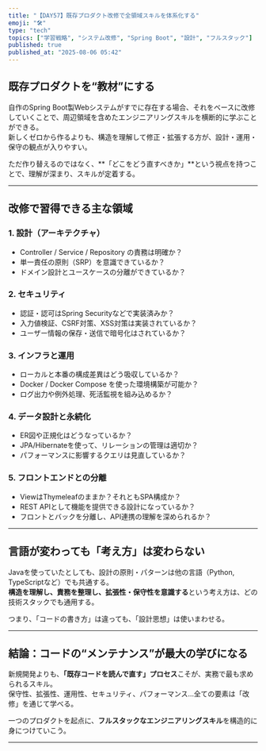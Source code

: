 ```yaml
---
title: "【DAY57】既存プロダクト改修で全領域スキルを体系化する"
emoji: "🛠️"
type: "tech"
topics: ["学習戦略", "システム改修", "Spring Boot", "設計", "フルスタック"]
published: true
published_at: "2025-08-06 05:42"
---
```


## 既存プロダクトを“教材”にする

自作のSpring Boot製Webシステムがすでに存在する場合、それをベースに改修していくことで、周辺領域を含めたエンジニアリングスキルを横断的に学ぶことができる。  
新しくゼロから作るよりも、構造を理解して修正・拡張する方が、設計・運用・保守の観点が入りやすい。

ただ作り替えるのではなく、**「どこをどう直すべきか」**という視点を持つことで、理解が深まり、スキルが定着する。

---

## 改修で習得できる主な領域

### 1. **設計（アーキテクチャ）**
- Controller / Service / Repository の責務は明確か？
- 単一責任の原則（SRP）を意識できているか？
- ドメイン設計とユースケースの分離ができているか？

### 2. **セキュリティ**
- 認証・認可はSpring Securityなどで実装済みか？
- 入力値検証、CSRF対策、XSS対策は実装されているか？
- ユーザー情報の保存・送信で暗号化はされているか？

### 3. **インフラと運用**
- ローカルと本番の構成差異はどう吸収しているか？
- Docker / Docker Compose を使った環境構築が可能か？
- ログ出力や例外処理、死活監視を組み込めるか？

### 4. **データ設計と永続化**
- ER図や正規化はどうなっているか？
- JPA/Hibernateを使って、リレーションの管理は適切か？
- パフォーマンスに影響するクエリは見直しているか？

### 5. **フロントエンドとの分離**
- ViewはThymeleafのままか？それともSPA構成か？
- REST APIとして機能を提供できる設計になっているか？
- フロントとバックを分離し、API連携の理解を深められるか？

---

## 言語が変わっても「考え方」は変わらない

Javaを使っていたとしても、設計の原則・パターンは他の言語（Python, TypeScriptなど）でも共通する。  
**構造を理解し、責務を整理し、拡張性・保守性を意識する**という考え方は、どの技術スタックでも通用する。

つまり、「コードの書き方」は違っても、「設計思想」は使いまわせる。

---

## 結論：コードの“メンテナンス”が最大の学びになる

新規開発よりも、**「既存コードを読んで直す」プロセス**こそが、実務で最も求められるスキル。  
保守性、拡張性、運用性、セキュリティ、パフォーマンス…全ての要素は「改修」を通じて学べる。

一つのプロダクトを起点に、**フルスタックなエンジニアリングスキル**を構造的に身につけていこう。

---